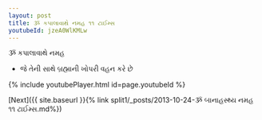 ```yaml
---
layout: post
title: ૐ કપાલાવાથે નમહ ૧૧ ટાઈમ્સ
youtubeId: jzeA0WlKMLw
---
```

 
 
 ૐ કપાલાવાથે નમહ  
 
 -  જે તેની સાથે બ્રહ્માની ખોપરી વહન કરે છે 
 
  
 
  
 
 
 
 
 
 


{% include youtubePlayer.html id=page.youtubeId %}
 
[Next]({{ site.baseurl }}{% link  split1/_posts/2013-10-24-ૐ બાનાહસ્થ્ય નમહ ૧૧ ટાઈમ્સ.md%})
 
